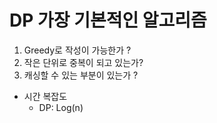 # DP 가장 기본적인 알고리즘

1. Greedy로 작성이 가능한가 ?
2. 작은 단위로 중복이 되고 있는가?
3. 캐싱할 수 있는 부분이 있는가 ?

* 시간 복잡도
  * DP: Log(n)
